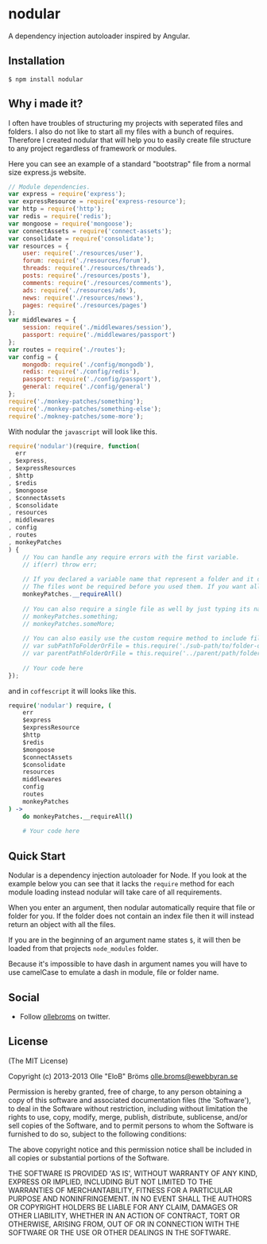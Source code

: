 nodular
=======

A dependency injection autoloader inspired by Angular.

Installation
------

```
$ npm install nodular
```

Why i made it?
------

I often have troubles of structuring my projects with seperated files and folders. I also do not like to start all my files with a bunch of requires. Therefore I created nodular that will help you to easily create file structure to any project regardless of framework or modules.

Here you can see an example of a standard "bootstrap" file from a normal size express.js website.

```javascript
// Module dependencies.
var express = require('express');
var expressResource = require('express-resource');
var http = require('http');
var redis = require('redis');
var mongoose = require('mongoose');
var connectAssets = require('connect-assets');
var consolidate = require('consolidate');
var resources = {
	user: require('./resources/user'),
	forum: require('./resources/forum'),
	threads: require('./resources/threads'),
	posts: require('./resources/posts'),
	comments: require('./resources/comments'),
	ads: require('./resources/ads'),
	news: require('./resources/news'),
	pages: require('./resources/pages')
};
var middlewares = {
	session: require('./middlewares/session'),
	passport: require('./middlewares/passport')
};
var routes = require('./routes');
var config = {
	mongodb: require('./config/mongodb'),
	redis: require('./config/redis'),
	passport: require('./config/passport'),
	general: require('./config/general')
};
require('./monkey-patches/something');
require('./monkey-patches/something-else');
require('./mokney-patches/some-more');
```

With nodular the `javascript` will look like this.

```javascript
require('nodular')(require, function(
  err
, $express,
, $expressResources
, $http
, $redis
, $mongoose
, $connectAssets
, $consolidate
, resources
, middlewares
, config
, routes
, monkeyPatches
) {
	// You can handle any require errors with the first variable.
	// if(err) throw err;
	
	// If you declared a variable name that represent a folder and it doesn't contain a index file then an object is created with getters for each file.
	// The files wont be required before you used them. If you want all files to be properly required then use the __requireAll() method.
	monkeyPatches.__requireAll()
	
	// You can also require a single file as well by just typing its name like this.
	// monkeyPatches.something;
	// monkeyPatches.someMore;
	
	// You can also easily use the custom require method to include files or folders other than the current working directory.
	// var subPathToFolderOrFile = this.require('./sub-path/to/folder-or-file');
	// var parentPathFolderOrFile = this.require('../parent/path/folder-or-file');
	
	// Your code here
});
```

and in `coffescript` it will looks like this.

```coffeescript
require('nodular') require, (
	err
	$express
	$expressResource
	$http
	$redis
	$mongoose
	$connectAssets
	$consolidate
	resources
	middlewares
	config
	routes
	monkeyPatches
) ->
	do monkeyPatches.__requireAll()
	
	# Your code here
```

Quick Start
------

Nodular is a dependency injection autoloader for Node. If you look at the example below you can see that it lacks the `require` method for each module loading instead nodular will take care of all requirements.

When you enter an argument, then nodular automatically require that file or folder for you. If the folder does not contain an index file then it will instead return an object with all the files.

If you are in the beginning of an argument name states `$`, it will then be loaded from that projects `node_modules` folder.

Because it's impossible to have dash in argument names you will have to use camelCase to emulate a dash in module, file or folder name.

Social
------

- Follow [ollebroms](https://twitter.com/ollebroms) on twitter.

License
------

(The MIT License)

Copyright (c) 2013-2013 Olle "EloB" Bröms <olle.broms@ewebbyran.se>

Permission is hereby granted, free of charge, to any person obtaining
a copy of this software and associated documentation files (the
'Software'), to deal in the Software without restriction, including
without limitation the rights to use, copy, modify, merge, publish,
distribute, sublicense, and/or sell copies of the Software, and to
permit persons to whom the Software is furnished to do so, subject to
the following conditions:

The above copyright notice and this permission notice shall be
included in all copies or substantial portions of the Software.

THE SOFTWARE IS PROVIDED 'AS IS', WITHOUT WARRANTY OF ANY KIND,
EXPRESS OR IMPLIED, INCLUDING BUT NOT LIMITED TO THE WARRANTIES OF
MERCHANTABILITY, FITNESS FOR A PARTICULAR PURPOSE AND NONINFRINGEMENT.
IN NO EVENT SHALL THE AUTHORS OR COPYRIGHT HOLDERS BE LIABLE FOR ANY
CLAIM, DAMAGES OR OTHER LIABILITY, WHETHER IN AN ACTION OF CONTRACT,
TORT OR OTHERWISE, ARISING FROM, OUT OF OR IN CONNECTION WITH THE
SOFTWARE OR THE USE OR OTHER DEALINGS IN THE SOFTWARE.